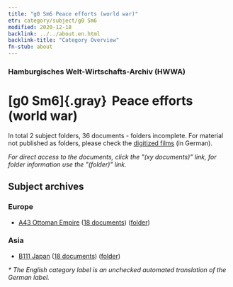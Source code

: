 ```yaml
---
title: "g0 Sm6 Peace efforts (world war)"
etr: category/subject/g0 Sm6
modified: 2020-12-18
backlink: ../../about.en.html
backlink-title: "Category Overview"
fn-stub: about
---
```


### Hamburgisches Welt-Wirtschafts-Archiv (HWWA)
# [g0 Sm6]{.gray}&#8201; Peace efforts (world war)&#160; 





In total 2 subject folders, 36 documents - folders incomplete.
For material not published as folders, please check the [digitized films](/film/h1_sh) (in German).

_For direct access to the documents, click the "(xy documents)" link, for folder information use the "(folder)" link._

## Subject archives



### Europe

- [A43 Ottoman Empire](../../../geo/about.en.html#A43) (<a href="https://dfg-viewer.de/show/?tx_dlf[id]=https://pm20.zbw.eu/mets/sh/1410xx/141034/1445xx/144577/public.mets.en.xml" target="_blank">18 documents</a>) ([folder](http://purl.org/pressemappe20/folder/sh/141034,144577))

### Asia

- [B111 Japan](../../../geo/about.en.html#B111) (<a href="https://dfg-viewer.de/show/?tx_dlf[id]=https://pm20.zbw.eu/mets/sh/1412xx/141272/1445xx/144577/public.mets.en.xml" target="_blank">18 documents</a>) ([folder](http://purl.org/pressemappe20/folder/sh/141272,144577))


_* The English category label is an unchecked automated translation of the German label._

